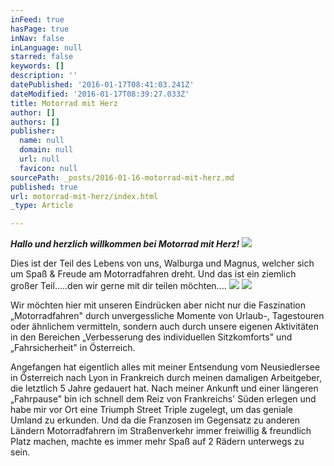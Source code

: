 ```yaml
---
inFeed: true
hasPage: true
inNav: false
inLanguage: null
starred: false
keywords: []
description: ''
datePublished: '2016-01-17T08:41:03.241Z'
dateModified: '2016-01-17T08:39:27.033Z'
title: Motorrad mit Herz
author: []
authors: []
publisher:
  name: null
  domain: null
  url: null
  favicon: null
sourcePath: _posts/2016-01-16-motorrad-mit-herz.md
published: true
url: motorrad-mit-herz/index.html
_type: Article

---
```

_**Hallo und herzlich willkommen bei Motorrad mit Herz!**_
![](https://s3-us-west-2.amazonaws.com/the-grid-img/p/06f210cca77b0dc1a98f3098decd013e192b3eee.jpg)

Dies ist der Teil des Lebens von uns, Walburga und Magnus, welcher sich um Spaß & Freude am Motorradfahren dreht.  Und das ist ein ziemlich großer Teil.....den wir gerne mit dir teilen möchten....
![](https://s3-us-west-2.amazonaws.com/the-grid-img/p/c614ac5eb757c518bed63a06c4cecf8b9c56d2e4.jpg)
![](https://the-grid-user-content.s3-us-west-2.amazonaws.com/fb1a9ab1-ac3e-41f6-930c-34440c724246.JPG)

Wir möchten hier mit unseren Eindrücken aber nicht nur die Faszination „Motorradfahren" durch unvergessliche Momente von Urlaub-, Tagestouren oder ähnlichem vermitteln, sondern auch durch unsere eigenen Aktivitäten in den Bereichen „Verbesserung des individuellen Sitzkomforts" und „Fahrsicherheit" in Österreich.  

Angefangen hat eigentlich alles mit meiner Entsendung vom Neusiedlersee in Österreich nach Lyon in Frankreich durch meinen damaligen Arbeitgeber, die letztlich 5 Jahre gedauert hat. Nach meiner Ankunft und einer längeren „Fahrpause" bin ich schnell dem Reiz von Frankreichs' Süden erlegen und habe mir vor Ort eine Triumph Street Triple zugelegt, um das geniale Umland zu erkunden. Und da die Franzosen im Gegensatz zu anderen Ländern Motorradfahrern im Straßenverkehr immer freiwillig & freundlich Platz machen, machte es immer mehr Spaß auf 2 Rädern unterwegs zu sein.